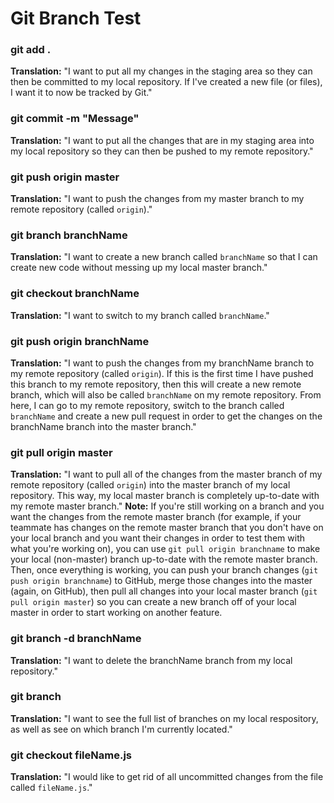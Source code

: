 # Git Branch Test

### git add .
**Translation:** "I want to put all my changes in the staging area so they can then be committed to my local repository. If I've created a new file (or files), I want it to now be tracked by Git."

### git commit -m "Message"
**Translation:** "I want to put all the changes that are in my staging area into my local repository so they can then be pushed to my remote repository."

### git push origin master
**Translation:** "I want to push the changes from my master branch to my remote repository (called `origin`)."

### git branch branchName
**Translation:** "I want to create a new branch called `branchName` so that I can create new code without messing up my local master branch."

### git checkout branchName
**Translation:** "I want to switch to my branch called `branchName`."

### git push origin branchName
**Translation:** "I want to push the changes from my branchName branch to my remote repository (called `origin`). If this is the first time I have pushed this branch to my remote repository, then this will create a new remote branch, which will also be called `branchName` on my remote repository. From here, I can go to my remote repository, switch to the branch called `branchName` and create a new pull request in order to get the changes on the branchName branch into the master branch."

### git pull origin master
**Translation:** "I want to pull all of the changes from the master branch of my remote repository (called `origin`) into the master branch of my local repository. This way, my local master branch is completely up-to-date with my remote master branch."
**Note:** If you're still working on a branch and you want the changes from the remote master branch (for example, if your teammate has changes on the remote master branch that you don't have on your local branch and you want their changes in order to test them with what you're working on), you can use `git pull origin branchname` to make your local (non-master) branch up-to-date with the remote master branch. Then, once everything is working, you can push your branch changes (`git push origin branchname`) to GitHub, merge those changes into the master (again, on GitHub), then pull all changes into your local master branch (`git pull origin master`) so you can create a new branch off of your local master in order to start working on another feature.

### git branch -d branchName
**Translation:** "I want to delete the branchName branch from my local repository."

### git branch
**Translation:** "I want to see the full list of branches on my local respository, as well as see on which branch I'm currently located."

### git checkout fileName.js
**Translation:** "I would like to get rid of all uncommitted changes from the file called `fileName.js`."